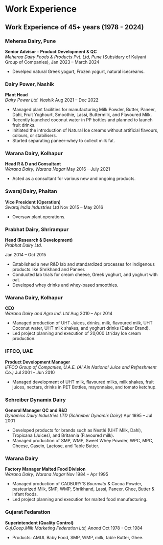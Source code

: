 # Work Experience

## Work Experience of 45+ years (1978 - 2024)

### Meheraa Dairy, Pune
**Senior Advisor - Product Development & QC**  
*Meheraa Dairy Foods & Products Pvt. Ltd, Pune* 
(Subsidary of Kalyani Group of Companies),
Jan 2023 – March 2024

- Develped natural Greek yogurt, Frozen yogurt, natural icecreams.


### Dairy Power, Nashik
**Plant Head**  
*Dairy Power Ltd. Nashik*
Aug 2021 – Dec 2022

- Managed plant facilities for manufacturing Milk Powder, Butter, Paneer, Dahi, Fruit Yoghourt, Smoothie, Lassi, Buttermilk, and Flavoured Milk.
- Recently launched coconut water in PP bottles and planned to launch fruit drinks.
- Initiated the introduction of Natural Ice creams without artificial flavours, colours, or stabilisers.
- Started separating paneer-whey to collect milk fat.

### Warana Dairy, Kolhapur
**Head R & D and Consultant**  
*Warana Dairy, Warana Nagar*
May 2016 – July 2021

- Acted as a consultant for various new and ongoing products.

### Swaraj Dairy, Phaltan 
**Vice President (Operation)**  
*Swaraj India Industries Ltd*
Nov 2015 – May 2016

- Oversaw plant operations.

### Prabhat Dairy, Shrirampur 
**Head (Research & Development)**  
*Prabhat Dairy Ltd.*

Jan 2014 – Oct 2015

- Established a new R&D lab and standardized processes for indigenous products like Shrikhand and Paneer.
- Conducted lab trials for cream cheese, Greek yoghurt, and yoghurt with oat.
- Developed whey drinks and whey-based smoothies.

### Warana Dairy, Kolhapur
**CEO**  
*Warana Dairy and Agro Ind. Ltd*
Aug 2010 – Apr 2014

- Managed production of UHT Juices, drinks, milk, flavoured milk, UHT Coconut water, UHT milk shakes, and yoghurt drinks (Dabur Brand).
- Led project planning and execution of 20,000 Ltr/day Ice cream production.

### IFFCO, UAE
**Product Development Manager**  
*IFFCO Group of Companies, U.A.E. (Al Ain National Juice and Refreshment Co.)*
Jul 2001 – Jun 2010

- Managed development of UHT milk, flavoured milks, milk shakes, fruit juices, nectars, drinks in PET Bottles, mayonnaise, and tomato ketchup.

### Schreiber Dynamix Dairy
**General Manager QC and R&D**  
*Dynamics Dairy Industries LTD (Schreiber Dynamix Dairy)*
Apr 1995 – Jul 2001

- Developed products for brands such as Nestlé (UHT Milk, Dahi), Tropicana (Juices), and Britannia (Flavoured milk).
- Managed production of SMP, WMP, Sweet Whey Powder, WPC, MPC, Cheese, Casein, Lactose, and Table Butter.

### Warana Dairy
**Factory Manager Malted Food Division**  
*Warana Dairy, Warana Nagar*
Nov 1984 – Apr 1995

- Managed production of CADBURY'S *Bournvita* & Cocoa Powder, pasteurized Milk, SMP, WMP, Shrikhand, Lassi, Paneer, Ghee, Butter & infant foods.
- Led project planning and execution for malted food manufacturing.

### Gujarat Fedaration
**Superintendent (Quality Control)**  
*Guj.Coop.Milk Marketing Federation Ltd, Anand*
Oct 1978 - Oct 1984

- Products: AMUL Baby Food, SMP, WMP, milk, table Butter, Ghee.